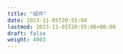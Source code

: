```yaml
---
title: "组件"
date: 2023-11-05T20:55:04
lastmod: 2023-11-05T20:55:06+08:00
draft: false
weight: 4003
---
```

